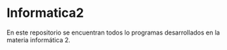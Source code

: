 # Informatica2
En este repositorio se encuentran todos lo programas desarrollados en la materia informática 2.
